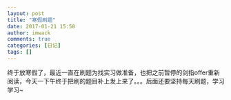 ```yaml
---
layout: post
title: "寒假刷题"
date: 2017-01-21 15:50
author: imwack
comments: true
categories: [日记]
tags: []
---
```

终于放寒假了，最近一直在刷题为找实习做准备，也把之前暂停的剑指offer重新阅读，今天一下午终于把刷的题目补上发上来了。。。后面还要坚持每天刷题，学习学习~
